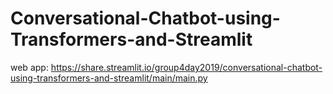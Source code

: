 # Conversational-Chatbot-using-Transformers-and-Streamlit

web app: https://share.streamlit.io/group4day2019/conversational-chatbot-using-transformers-and-streamlit/main/main.py
